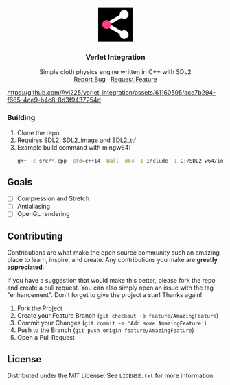 <a name="readme-top"></a>

<!-- PROJECT LOGO -->
<br />
<div align="center">
  <a href="https://github.com/Avi225/verlet_integration">
    <img src="res/logo.png" alt="Logo" width="80" height="80">
  </a>

<h3 align="center">Verlet Integration</h3>

  <p align="center">
    Simple cloth physics engine written in C++ with SDL2
    <br>
    <a href="https://github.com/github_username/repo_name/issues">Report Bug</a>
    ·
    <a href="https://github.com/github_username/repo_name/issues">Request Feature</a>
  </p>
</div>

https://github.com/Avi225/verlet_integration/assets/61160595/ace7b294-f665-4ce9-b4c8-8d3f9437254d

### Building
1. Clone the repo
2. Requires SDL2, SDL2_image and SDL2_ttf
3. Example build command with mingw64:
   ```sh
   g++ -c src/*.cpp -std=c++14 -Wall -m64 -I include -I C:/SDL2-w64/include && g++ *.o -o bin/release/cloth src/icon.res -L C:/SDL2-w64/lib -lmingw32 -lSDL2main -lSDL2 -lSDL2_image -lSDL2_ttf
   ```



<!-- ROADMAP -->
## Goals

- [ ] Compression and Stretch 
- [ ] Antialiasing
- [ ] OpenGL rendering

<!-- CONTRIBUTING -->
## Contributing

Contributions are what make the open source community such an amazing place to learn, inspire, and create. Any contributions you make are **greatly appreciated**.

If you have a suggestion that would make this better, please fork the repo and create a pull request. You can also simply open an issue with the tag "enhancement".
Don't forget to give the project a star! Thanks again!

1. Fork the Project
2. Create your Feature Branch (`git checkout -b feature/AmazingFeature`)
3. Commit your Changes (`git commit -m 'Add some AmazingFeature'`)
4. Push to the Branch (`git push origin feature/AmazingFeature`)
5. Open a Pull Request


<!-- LICENSE -->
## License

Distributed under the MIT License. See `LICENSE.txt` for more information.

[forks-shield]: https://img.shields.io/github/forks/github_username/repo_name.svg?style=for-the-badge
[forks-url]: https://github.com/Avi225/verlet_integration/forks
[stars-shield]: https://img.shields.io/github/stars/github_username/repo_name.svg?style=for-the-badge
[stars-url]: https://github.com/Avi225/verlet_integration/stargazers
[issues-shield]: https://img.shields.io/github/issues/github_username/repo_name.svg?style=for-the-badge
[issues-url]: https://github.com/Avi225/verlet_integration/issues
[license-shield]: https://img.shields.io/github/license/github_username/repo_name.svg?style=for-the-badge
[license-url]: https://github.com/Avi225/verlet_integration/blob/main/LICENSE
